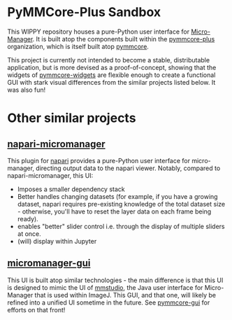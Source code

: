 # PyMMCore-Plus Sandbox

This WIPPY repository houses a pure-Python user interface for [Micro-Manager](https://micro-manager.org/). It is built atop the components built within the [pymmcore-plus](https://pymmcore-plus.github.io/pymmcore-plus/) organization, which is itself built atop [pymmcore](https://github.com/micro-manager/pymmcore).

This project is currently not intended to become a stable, distributable application, but is more devised as a proof-of-concept, showing that the widgets of [pymmcore-widgets](https://github.com/pymmcore-plus/pymmcore-widgets) are flexible enough to create a functional GUI with stark visual differences from the similar projects listed below. It was also fun!

# Other similar projects

## [napari-micromanager](https://github.com/pymmcore-plus/napari-micromanager)

This plugin for [napari](https://napari.org) provides a pure-Python user interface for micro-manager, directing output data to the napari viewer. Notably, compared to napari-micromanager, this UI:
* Imposes a smaller dependency stack
* Better handles changing datasets (for example, if you have a growing dataset, napari requires pre-existing knowledge of the total dataset size - otherwise, you'll have to reset the layer data on each frame being ready).
* enables "better" slider control i.e. through the display of  multiple sliders at once.
* (will) display within Jupyter

## [micromanager-gui](https://github.com/fdrgsp/micromanager-gui)

This UI is built atop similar technologies - the main difference is that this UI is designed to mimic the UI of [mmstudio](https://github.com/micro-manager/micro-manager/tree/main/mmstudio), the Java user interface for Micro-Manager that is used within ImageJ. This GUI, and that one, will likely be refined into a unified UI sometime in the future. See [pymmcore-gui](https://github.com/pymmcore-plus/pymmcore-gui) for efforts on that front!
